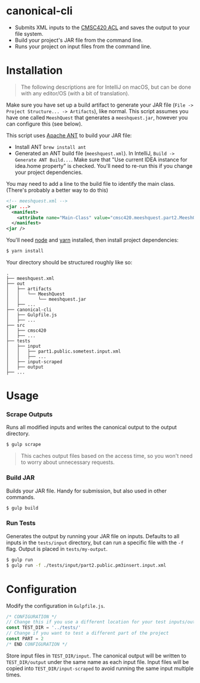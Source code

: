 # canonical-cli

- Submits XML inputs to the [CMSC420 ACL](https://cmsc420.cs.umd.edu/meeshquest/part1/input/) and saves the output to your file system.
- Build your project's JAR file from the command line.
- Runs your project on input files from the command line.

# Installation

> The following descriptions are for IntelliJ on macOS, but can be done with any editor/OS (with a bit of translation).

Make sure you have set up a build artifact to generate your JAR file (`File -> Project Structure... -> Artifacts`), like normal. This script assumes you have one called `MeeshQuest` that generates a `meeshquest.jar`, however you can configure this (see below).

This script uses [Apache ANT](http://ant.apache.org/) to build your JAR file:

- Install ANT `brew install ant`
- Generated an ANT build file (`meeshquest.xml`). In IntelliJ, `Build -> Generate ANT Build...`. Make sure that "Use current IDEA instance for idea.home property" is checked. You'll need to re-run this if you change your project dependencies.

You may need to add a line to the build file to identify the main class. (There's probably a better way to do this)
```xml
<!-- meeshquest.xml -->
<jar ...>
  <manifest>
    <attribute name="Main-Class" value="cmsc420.meeshquest.part2.MeeshQuest"/>
  </manifest>
<jar />
```

You'll need [node](https://nodejs.org/en/) and [yarn](https://yarnpkg.com/) installed, then install project dependencies:

```bash
$ yarn install
```

Your directory should be structured roughly like so:

```
.
├── meeshquest.xml
├── out
│   ├── artifacts
│   │   └── MeeshQuest
│   │       └── meeshquest.jar
│   ├── ...
├── canonical-cli
│   ├── Gulpfile.js
│   ├── ...
├── src
│   ├── cmsc420
│   ├── ...
├── tests
│   ├── input
│   │   ├── part1.public.sometest.input.xml
│   │   ├── ...
│   ├── input-scraped
│   ├── output
├── ...

```

# Usage

### Scrape Outputs
Runs all modified inputs and writes the canonical output to the output directory.

```bash
$ gulp scrape
```

> This caches output files based on the access time, so you won't need to worry about unnecessary requests.

### Build JAR
Builds your JAR file. Handy for submission, but also used in other commands.
```bash
$ gulp build
```

### Run Tests
Generates the output by running your JAR file on inputs. Defaults to all inputs in the `tests/input` directory, but can run a specific file with the `-f` flag. Output is placed in `tests/my-output`.
```bash
$ gulp run
$ gulp run -f ./tests/input/part2.public.pm3insert.input.xml
```

# Configuration

Modify the configuration in `Gulpfile.js`.
```javascript
/* CONFIGURATION */
// Change this if you use a different location for your test inputs/outputs
const TEST_DIR = '../tests/'
// Change if you want to test a different part of the project
const PART = 2
/* END CONFIGURATION */
```

Store input files in `TEST_DIR/input`. The canonical output will be written to `TEST_DIR/output` under the same name as each input file. Input files will be copied into `TEST_DIR/input-scraped` to avoid running the same input multiple times.
